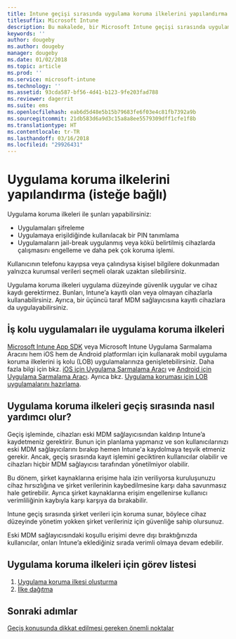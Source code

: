 ```yaml
---
title: Intune geçişi sırasında uygulama koruma ilkelerini yapılandırma
titlesuffix: Microsoft Intune
description: Bu makalede, bir Microsoft Intune geçişi sırasında uygulama koruma ilkeleri ayarlamak için gerekli adımlar sağlanmaktadır.
keywords: ''
author: dougeby
ms.author: dougeby
manager: dougeby
ms.date: 01/02/2018
ms.topic: article
ms.prod: ''
ms.service: microsoft-intune
ms.technology: ''
ms.assetid: 93cda587-bf56-4d41-b123-9fe203fad788
ms.reviewer: dagerrit
ms.suite: ems
ms.openlocfilehash: eab6d5d48e5b15b79683fe6f03e4c81fb7392a9b
ms.sourcegitcommit: 21db583d6a9d3c15a8a8ee5579309dff1cfe1f8b
ms.translationtype: HT
ms.contentlocale: tr-TR
ms.lasthandoff: 03/16/2018
ms.locfileid: "29926431"
---
```

# <a name="configure-app-protection-policies-optional"></a>Uygulama koruma ilkelerini yapılandırma (isteğe bağlı)


Uygulama koruma ilkeleri ile şunları yapabilirsiniz:
* Uygulamaları şifreleme
* Uygulamaya erişildiğinde kullanılacak bir PIN tanımlama
* Uygulamaların jail-break uygulanmış veya kökü belirtilmiş cihazlarda çalışmasını engelleme ve daha pek çok koruma işlemi.

Kullanıcının telefonu kayıpsa veya çalındıysa kişisel bilgilere dokunmadan yalnızca kurumsal verileri seçmeli olarak uzaktan silebilirsiniz.

Uygulama koruma ilkeleri uygulama düzeyinde güvenlik uygular ve cihaz kaydı gerektirmez. Bunları, Intune’a kayıtlı olan veya olmayan cihazlarla kullanabilirsiniz. Ayrıca, bir üçüncü taraf MDM sağlayıcısına kayıtlı cihazlara da uygulayabilirsiniz.

## <a name="app-protection-policies-with-lob-apps"></a>İş kolu uygulamaları ile uygulama koruma ilkeleri

[Microsoft Intune App SDK](app-sdk-get-started.md) veya Microsoft Intune Uygulama Sarmalama Aracını hem iOS hem de Android platformları için kullanarak mobil uygulama koruma ilkelerini iş kolu (LOB) uygulamalarınıza genişletebilirsiniz. Daha fazla bilgi için bkz. [iOS için Uygulama Sarmalama Aracı](app-wrapper-prepare-ios.md) ve [Android için Uygulama Sarmalama Aracı](app-wrapper-prepare-android.md). Ayrıca bkz. [Uygulama koruması için LOB uygulamalarını hazırlama](apps-prepare-mobile-application-management.md).

## <a name="how-do-app-protection-policies-help-during-migration"></a>Uygulama koruma ilkeleri geçiş sırasında nasıl yardımcı olur?

Geçiş işleminde, cihazları eski MDM sağlayıcısından kaldırıp Intune’a kaydetmeniz gerektirir. Bunun için planlama yapmanız ve son kullanıcılarınızı eski MDM sağlayıcılarını bırakıp hemen Intune'a kaydolmaya teşvik etmeniz gerekir. Ancak, geçiş sırasında kayıt işlemini geciktiren kullanıcılar olabilir ve cihazları hiçbir MDM sağlayıcısı tarafından yönetilmiyor olabilir.

Bu dönem, şirket kaynaklarına erişime hala izin veriliyorsa kuruluşunuzu cihaz hırsızlığına ve şirket verilerinin kaybedilmesine karşı daha savunmasız hale getirebilir. Ayrıca şirket kaynaklarına erişim engellenirse kullanıcı verimliliğinin kaybıyla karşı karşıya da bırakabilir.

Intune geçiş sırasında şirket verileri için koruma sunar, böylece cihaz düzeyinde yönetim yokken şirket verileriniz için güvenliğe sahip olursunuz.

Eski MDM sağlayıcısındaki koşullu erişimi devre dışı bıraktığınızda kullanıcılar, onları Intune’a eklediğiniz sırada verimli olmaya devam edebilir.

## <a name="task-list-for-app-protection-policies"></a>Uygulama koruma ilkeleri için görev listesi

1. [Uygulama koruma ilkesi oluşturma](app-protection-policies.md#create-an-app-protection-policy)
2. [İlke dağıtma](app-protection-policies.md#deploy-a-policy-to-users)


## <a name="next-steps"></a>Sonraki adımlar

[Geçiş konusunda dikkat edilmesi gereken önemli noktalar](migration-guide-considerations.md)
